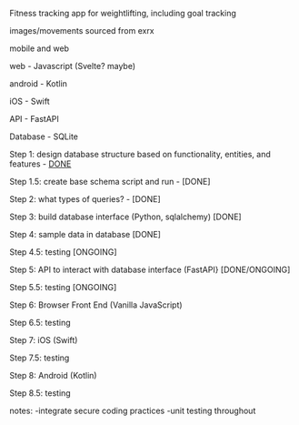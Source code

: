 Fitness tracking app for weightlifting, including goal tracking

images/movements sourced from exrx

mobile and web

web - Javascript (Svelte? maybe)

android - Kotlin

iOS - Swift

API - FastAPI

Database - SQLite

Step 1: design database structure based on functionality, entities, and features - [DONE](https://lucid.app/lucidchart/c0aad5fa-5bb7-4591-a7f3-d3564a27d0d6/edit?viewport_loc=-1636%2C-986%2C1867%2C1168%2C0_0&invitationId=inv_4a4db137-d1b7-4c66-b20b-95551b0d117f)

Step 1.5: create base schema script and run - [DONE]

Step 2: what types of queries? - [DONE]

Step 3: build database interface (Python, sqlalchemy) [DONE]

Step 4: sample data in database [DONE]

Step 4.5: testing [ONGOING]

Step 5: API to interact with database interface (FastAPI} [DONE/ONGOING]

Step 5.5: testing [ONGOING]

Step 6: Browser Front End (Vanilla JavaScript)

Step 6.5: testing

Step 7: iOS (Swift)

Step 7.5: testing

Step 8: Android (Kotlin)

Step 8.5: testing

notes:
-integrate secure coding practices
-unit testing throughout

